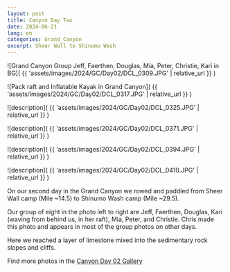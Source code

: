 ```yaml
---
layout: post
title: Canyon Day Two
date: 2024-06-21
lang: en
categories: Grand_Canyon
excerpt: Sheer Wall to Shinumo Wash
---
```


![Grand Canyon Group Jeff, Faerthen, Douglas, Mia, Peter, Christie, Kari in BG](
  {{ 'assets/images/2024/GC/Day02/DCL_0309.JPG' | relative_url }}
)

![Pack raft and Inflatable Kayak in Grand Canyon](
  {{ 'assets/images/2024/GC/Day02/DCL_0317.JPG' | relative_url }}
)

![description](
  {{ 'assets/images/2024/GC/Day02/DCL_0325.JPG' | relative_url }}
)

![description](
  {{ 'assets/images/2024/GC/Day02/DCL_0371.JPG' | relative_url }}
)

![description](
  {{ 'assets/images/2024/GC/Day02/DCL_0394.JPG' | relative_url }}
)

![description](
  {{ 'assets/images/2024/GC/Day02/DCL_0410.JPG' | relative_url }}
)

On our second day in the Grand Canyon we rowed and paddled from Sheer
Wall camp (Mile ~14.5) to Shinumo Wash camp (Mile ~29.5).

Our group of eight in the photo left to right are Jeff, Faerthen, Douglas,
Kari (waving from behind us, in her raft), Mia, Peter, and Christie.
Chris made this photo and appears in most of the group photos on other
days.

Here we reached a layer of limestone mixed into the sedimentary
rock slopes and cliffs.

Find more photos in the [Canyon Day 02 Gallery](
  https://wbreeze.com/photo/gallery/20240620GC/Day02/index.html
)

